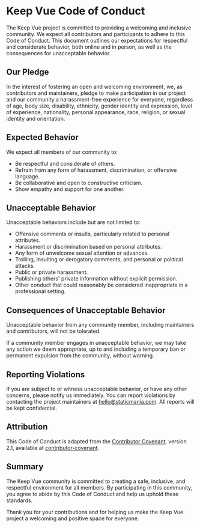 # Keep Vue Code of Conduct

The Keep Vue project is committed to providing a welcoming and inclusive community. We expect all contributors and participants to adhere to this Code of Conduct. This document outlines our expectations for respectful and considerate behavior, both online and in person, as well as the consequences for unacceptable behavior.

## Our Pledge

In the interest of fostering an open and welcoming environment, we, as contributors and maintainers, pledge to make participation in our project and our community a harassment-free experience for everyone, regardless of age, body size, disability, ethnicity, gender identity and expression, level of experience, nationality, personal appearance, race, religion, or sexual identity and orientation.

## Expected Behavior

We expect all members of our community to:

- Be respectful and considerate of others.
- Refrain from any form of harassment, discrimination, or offensive language.
- Be collaborative and open to constructive criticism.
- Show empathy and support for one another.

## Unacceptable Behavior

Unacceptable behaviors include but are not limited to:

- Offensive comments or insults, particularly related to personal attributes.
- Harassment or discrimination based on personal attributes.
- Any form of unwelcome sexual attention or advances.
- Trolling, insulting or derogatory comments, and personal or political attacks.
- Public or private harassment.
- Publishing others' private information without explicit permission.
- Other conduct that could reasonably be considered inappropriate in a professional setting.

## Consequences of Unacceptable Behavior

Unacceptable behavior from any community member, including maintainers and contributors, will not be tolerated.

If a community member engages in unacceptable behavior, we may take any action we deem appropriate, up to and including a temporary ban or permanent expulsion from the community, without warning.

## Reporting Violations

If you are subject to or witness unacceptable behavior, or have any other concerns, please notify us immediately. You can report violations by contacting the project maintainers at hello@staticmania.com. All reports will be kept confidential.

## Attribution

This Code of Conduct is adapted from the [Contributor Covenant](https://www.contributor-covenant.org/), version 2.1, available at [contributor](https://www.contributor-covenant.org/version/2/1/code_of_conduct.html)[-covenant](https://www.contributor-covenant.org/version/2/1/code_of_conduct.html).

## Summary

The Keep Vue community is committed to creating a safe, inclusive, and respectful environment for all members. By participating in this community, you agree to abide by this Code of Conduct and help us uphold these standards.

Thank you for your contributions and for helping us make the Keep Vue project a welcoming and positive space for everyone.

